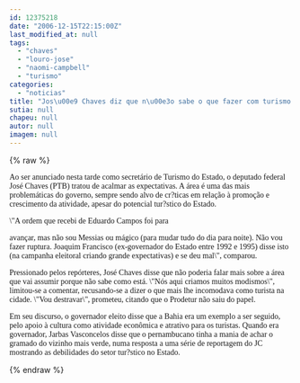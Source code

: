 ```yaml
---
id: 12375218
date: "2006-12-15T22:15:00Z"
last_modified_at: null
tags:
  - "chaves"
  - "louro-jose"
  - "naomi-campbell"
  - "turismo"
categories:
  - "noticias"
title: "Jos\u00e9 Chaves diz que n\u00e3o sabe o que fazer com turismo e que n\u00e3o vai fazer m\u00e1gica nem milagre"
sutia: null
chapeu: null
autor: null
imagem: null
---
```

{% raw %}
<p><P><FONT face=Verdana>Ao ser anunciado nesta tarde como secretário de Turismo do Estado, o deputado federal José Chaves (PTB) tratou de acalmar as expectativas. A área é uma das mais problemáticas do governo, sempre sendo alvo de cr?ticas em relação à promoção e crescimento da atividade, apesar do potencial tur?stico do Estado.</FONT></P></p>
<p><P><FONT face=Verdana>\"A ordem que recebi de Eduardo Campos foi para</p>
<p> avançar, mas não sou Messias ou mágico (para mudar tudo do dia para noite). Não vou fazer ruptura. Joaquim Francisco (ex-governador do Estado entre 1992 e 1995) disse isto (na campanha eleitoral criando grande expectativas) e se deu mal\", comparou.</FONT></P></p>
<p><P><FONT face=Verdana>Pressionado pelos repórteres, José Chaves disse que não poderia falar mais sobre a área que vai assumir porque não sabe como está. \"Nós aqui criamos muitos modismos\", limitou-se a comentar, recusando-se a dizer o que mais lhe incomodava como turista na cidade. \"Vou destravar\", prometeu, citando que o Prodetur não saiu do papel.</FONT></P></p>
<p><P><FONT face=Verdana>Em seu discurso, o governador eleito disse que&nbsp;a Bahia era um exemplo a ser seguido, pelo apoio à cultura como atividade econômica e atrativo para os turistas. Quando era governador, Jarbas Vasconcelos disse que o pernambucano tinha a mania de achar o gramado do vizinho mais verde, numa resposta a uma série de reportagem do JC mostrando as debilidades do setor tur?stico no Estado.</FONT></P> </p>
{% endraw %}